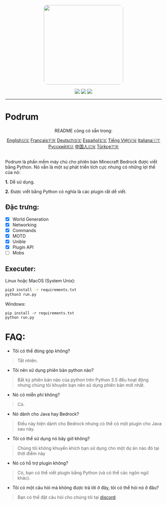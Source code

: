<p align="center">
  <img width="256" style="border-radius:10px;" height="256" src="https://cdn.discordapp.com/attachments/576826528671858709/766767561681141790/Logo.png">


<div align="center">
    <a href="https://discord.gg/ScSsnwQ4kW"><img src="https://img.shields.io/discord/821124503185653803?style=flat-square"/></a>
    <a href="https://www.codefactor.io/repository/github/podrum/podrum"><img src="https://www.codefactor.io/repository/github/podrum/podrum/badge?style=flat-square"/></a>
    <a href="https://podrum.github.io/"><img src="https://img.shields.io/badge/website-online-orange?style=flat-square"/></a>
</div>
<hr/>

# Podrum

<p align="center">README cũng có sẵn trong:</p>
<div align="center">
  <a href="https://github.com/Podrum/Podrum/blob/main/README.md">English🇺🇸</a>
  <a href="https://github.com/Podrum/Podrum/blob/main/languages/README_FR.md">Français🇫🇷</a>
  <a href="https://github.com/Podrum/Podrum/blob/main/languages/README_DE.md">Deutsch🇩🇪</a>
  <a href="https://github.com/Podrum/Podrum/blob/main/languages/README_ES.md">Español🇪🇸</a>
  <a href="https://github.com/Podrum/Podrum/blob/main/languages/README_VI.md">Tiếng Việt🇻🇳</a>
  <a href="https://github.com/Podrum/Podrum/blob/main/languages/README_IT.md">Italiana🇮🇹</a>
  <a href="https://github.com/Podrum/Podrum/blob/main/languages/README_RU.md">Русский🇷🇺</a>
  <a href="https://github.com/Podrum/Podrum/blob/main/languages/README_CH.md">中国人🇨🇳</a>
  <a href="https://github.com/Podrum/Podrum/blob/main/languages/README_TR.md">Türkçe🇹🇷</a>
</div>
<br>

Podrum là phần mềm máy chủ cho phiên bản Minecraft Bedrock được viết bằng Python.
Nó vẫn là một sự phát triển tích cực nhưng có những lợi thế của nó: 

**1.** Dễ sử dụng.

**2.** Được viết bằng Python có nghĩa là các plugin rất dễ viết.
## Đặc trưng:
 - [x] World Generation 
 - [x] Networking
 - [x] Commands
 - [x] MOTD
 - [x] Unible
 - [x] Plugin API
 - [ ] Mobs  

## Executer:
Linux hoặc MacOS (System Unix):
```sh
pip3 install -r requirements.txt
python3 run.py
```

Windows:
```batch
pip install -r requirements.txt
python run.py
```

# FAQ:
 - Tôi có thể đóng góp không?
 > Tất nhiên.
 - Tôi nên sử dụng phiên bản python nào?
 > Bất kỳ phiên bản nào của python trên Python 3.5 đều hoạt động nhưng chúng tôi khuyên bạn nên sử dụng phiên bản mới nhất.
 - Nó có miễn phí không?
 > Có.
 - Nó dành cho Java hay Bedrock?
 > Điều này hiện dành cho Bedrock nhưng có thể có một plugin cho Java sau này.
 - Tôi có thể sử dụng nó bây giờ không?
 > Chúng tôi không khuyến khích bạn sử dụng cho một dự án nào đó tại thời điểm này
 - Nó có hỗ trợ plugin không?
 > Có, bạn có thể viết plugin bằng Python (và có thể các ngôn ngữ khác).
 - Tôi có một câu hỏi mà không được trả lời ở đây, tôi có thể hỏi nó ở đâu?
 > Bạn có thể đặt câu hỏi cho chúng tôi tại [discord](https://discord.gg/ScSsnwQ4kW).
